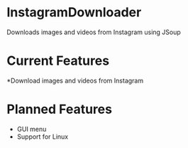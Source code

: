 # InstagramDownloader
Downloads images and videos from Instagram using JSoup

# Current Features
*Download images and videos from Instagram

# Planned Features
 * GUI menu
 * Support for Linux
